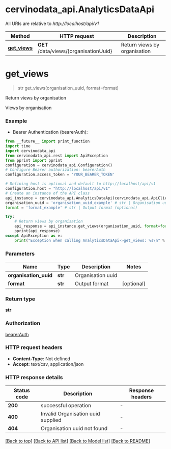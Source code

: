 # cervinodata_api.AnalyticsDataApi

All URIs are relative to *http://localhost/api/v1*

Method | HTTP request | Description
------------- | ------------- | -------------
[**get_views**](AnalyticsDataApi.md#get_views) | **GET** /data/views/{organisationUuid} | Return views by organisation


# **get_views**
> str get_views(organisation_uuid, format=format)

Return views by organisation

Views by organisation

### Example

* Bearer Authentication (bearerAuth):
```python
from __future__ import print_function
import time
import cervinodata_api
from cervinodata_api.rest import ApiException
from pprint import pprint
configuration = cervinodata_api.Configuration()
# Configure Bearer authorization: bearerAuth
configuration.access_token = 'YOUR_BEARER_TOKEN'

# Defining host is optional and default to http://localhost/api/v1
configuration.host = "http://localhost/api/v1"
# Create an instance of the API class
api_instance = cervinodata_api.AnalyticsDataApi(cervinodata_api.ApiClient(configuration))
organisation_uuid = 'organisation_uuid_example' # str | Organisation uuid
format = 'format_example' # str | Output format (optional)

try:
    # Return views by organisation
    api_response = api_instance.get_views(organisation_uuid, format=format)
    pprint(api_response)
except ApiException as e:
    print("Exception when calling AnalyticsDataApi->get_views: %s\n" % e)
```

### Parameters

Name | Type | Description  | Notes
------------- | ------------- | ------------- | -------------
 **organisation_uuid** | **str**| Organisation uuid | 
 **format** | **str**| Output format | [optional] 

### Return type

**str**

### Authorization

[bearerAuth](../README.md#bearerAuth)

### HTTP request headers

 - **Content-Type**: Not defined
 - **Accept**: text/csv, application/json

### HTTP response details
| Status code | Description | Response headers |
|-------------|-------------|------------------|
**200** | successful operation |  -  |
**400** | Invalid Organisation uuid supplied |  -  |
**404** | Organisation uuid not found |  -  |

[[Back to top]](#) [[Back to API list]](../README.md#documentation-for-api-endpoints) [[Back to Model list]](../README.md#documentation-for-models) [[Back to README]](../README.md)

